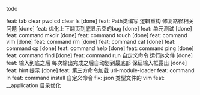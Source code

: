 <!--
 * @Author: chenzhongsheng
 * @Date: 2022-11-05 12:19:34
 * @Description: Coding something
 * @LastEditors: chenzhongsheng
 * @LastEditTime: 2022-11-20 19:35:07
-->

todo

feat: tab clear pwd cd clear ls [done]
feat: Path类编写 逻辑重构 修复路径相关问题 [done]
feat: 优化上下翻页到底显示空的bug [done]
feat: 单元测试 [done]
feat: command mkdir [done]
feat: command touch [done]
feat: command vim [done] 
feat: command rm [done]
feat: command cat [done] 
feat: command cp [done]
feat: command help [done]
feat: command ping [done]
feat: command find [done]
feat: command run 自定义命令 运行js文件 [done]
feat: 输入到底之后 每次输出完成之后自动划到最底部 保证输入框露出 [done]
feat: hint 提示 [done]
feat: 第三方命令加载 url-module-loader
feat: command ln
feat: command install 自定义命令
fix: json 类型文件的 vim
feat: __application 目录优化